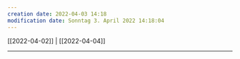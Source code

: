 ```yaml
---
creation date: 2022-04-03 14:18 
modification date: Sonntag 3. April 2022 14:18:04
---
```


[[2022-04-02]] | [[2022-04-04]]

---

